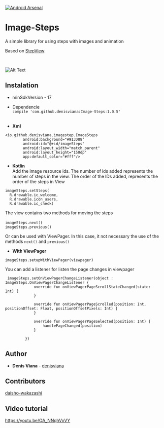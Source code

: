 [![Android Arsenal]( https://img.shields.io/badge/Android%20Arsenal-Image%20Steps-green.svg?style=flat )]( https://android-arsenal.com/details/1/6788 )

# Image-Steps
A simple library for using steps with images and animation

Based on [StepView](https://github.com/shuhart/StepView)

<br/>

![Alt Text](https://media.giphy.com/media/3kJQDzduX5CMXGv3CG/giphy.gif)

## Instalation

- minSdkVersion - 17 <br/>

- Dependencie <br/>
``
compile 'com.github.denisviana:Image-Steps:1.0.5'
``
<br/><br/>
- **Xml** <br/>
``````
<io.github.denisviana.imagestep.ImageSteps
        android:background="#913D88"
        android:id="@+id/imageSteps"
        android:layout_width="match_parent"
        android:layout_height="150dp"
        app:default_color="#fff"/>
``````
- **Kotlin** <br/>
Add the image resource ids. The number of ids added represents the number of steps in the view. The order of the IDs added, represents the order of the steps in View
````
imageSteps.setSteps(
  R.drawable.ic_welcome,
  R.drawable.icon_users,
  R.drawable.ic_check)
````
  <t/>The view contains two methods for moving the steps <br/><br/>
``
imageSteps.next()
``
<br/>
``
imageSteps.previous()
``

Or can be used with ViewPager. In this case, it not necessary the use of the methods `next()` and `previous()`

- **With ViewPager**

`
imageSteps.setupWithViewPager(viewpager)
`

You can add a listener for listen the page changes in viewpager
````
 imageSteps.setOnViewPagerChangeListener(object : ImageSteps.OnViewPagerChangeListener {
             override fun onViewPagerPageScrollStateChanged(state: Int) {
             }
 
             override fun onViewPagerPageScrolled(position: Int, positionOffset: Float, positionOffsetPixels: Int) {
             }
 
             override fun onViewPagerPageSelected(position: Int) {
                 handlePageChanged(position)
             }
 
         })
````


## Author

* **Denis Viana** -  [denisviana](https://github.com/denisviana)

## Contributors

[daisho-wakazashi](https://github.com/daisho-wakazashi)

## Video tutorial
https://youtu.be/OA_NNqhVxVY 


